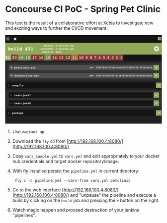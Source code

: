 Concourse CI PoC - Spring Pet Clinic
=============

This test is the result of a collaborative effort at [Xebia](http://www.xebia.com) to investigate new and exciting ways to further the CI/CD movement.

![](https://github.com/xebia/concourse-petclinic/blob/master/build.png)

1. Use `vagrant up`
2. Download the `fly` cli from [http://192.168.100.4:8080/](http://192.168.100.4:8080/)
3. Copy `vars_sample.yml` to `vars.yml` and edit appropriately to your docker hub credentials and target docker repository/image. 
4. With fly installed persist the `pipeline.yml` in current directory:

        fly c -c pipeline.yml --vars-from vars.yml petclinic
5. Go to the web interface [http://192.168.100.4:8080/](http://192.168.100.4:8080/) and "unpause" the pipeline and execute a build by clicking on the `build` job and pressing the `+` button on the right.
6. Watch magic happen and proceed destruction of your jenkins "pipelines".

